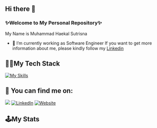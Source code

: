 ## Hi there 👋


### ✨Welcome to My Personal Repository✨

My Name is Muhammad Haekal Sutrisna
- 🔭 I’m currently working as Software Engineer If you want to get more information about me, please kindly follow my [Linkedin](https://linkedin.com/in/haekalsutrisna/)
  
## 👨‍💻My Tech Stack 
[![My Skills](https://skillicons.dev/icons?i=js,laravel,jquery,nodejs,react,express,php,mongodb,mysql,postgres,py,vercel,netlify,figma,git)](https://skillicons.dev) 

## 🔎 You can find me on:

<a href="mailto:haekalsutrisna@outlook.com"><img src="https://img.shields.io/badge/Gmail-D14836?style=for-the-badge&logo=gmail&logoColor=white"/></a>
[![LinkedIn](https://img.shields.io/badge/LinkedIn-%230077B5.svg?&style=for-the-badge&logo=linkedin&logoColor=white)](https://www.linkedin.com/in/haekalsutrisna/)
[![Website](https://img.shields.io/badge/Website-000000?style=for-the-badge&logo=vercel&logoColor=white)](https://haekalsutrisna.vercel.app/)

## 🕹️My Stats
<!-- <img src="https://github-readme-stats.vercel.app/api?username=haekalsutrisna&show_icons=true&theme=tokyonight" width="48%"> &nbsp; &nbsp; &nbsp; <img src="https://github-readme-stats.vercel.app/api/top-langs/?username=haekalsutrisna&layout=compact&theme=tokyonight" width="36.5%"> -->

